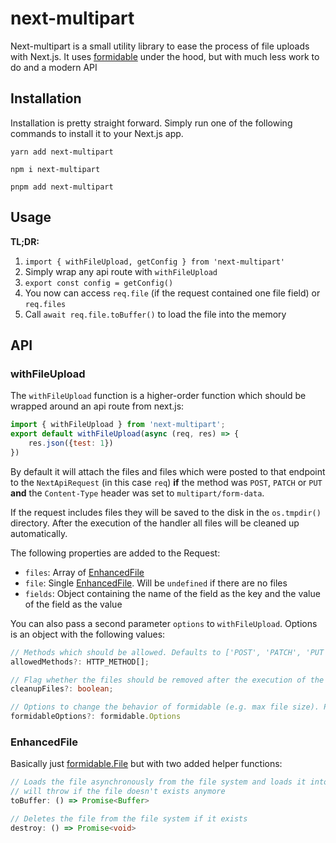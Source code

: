 # next-multipart

Next-multipart is a small utility library to ease the process of file uploads with Next.js.
It uses [formidable](https://github.com/node-formidable/formidable) under the hood, but with much less work to do and a modern API

## Installation

Installation is pretty straight forward. Simply run one of the following commands to install
it to your Next.js app.

```
yarn add next-multipart
```
```
npm i next-multipart
```
```
pnpm add next-multipart
```

## Usage

**TL;DR:**

1. `import { withFileUpload, getConfig } from 'next-multipart'`
2. Simply wrap any api route with `withFileUpload`
3. `export const config = getConfig()`
4. You now can access `req.file` (if the request contained one file field) or `req.files`
5. Call `await req.file.toBuffer()` to load the file into the memory

## API

### withFileUpload
The `withFileUpload` function is a higher-order function which should be wrapped around
an api route from next.js:

```js
import { withFileUpload } from 'next-multipart';
export default withFileUpload(async (req, res) => {
    res.json({test: 1})
})
```

By default it will attach the files and files which were posted to that endpoint to the `NextApiRequest` (in this case `req`) **if** the method was `POST`, `PATCH` or `PUT` **and** the `Content-Type` header was set to `multipart/form-data`.

If the request includes files they will be saved to the disk in the `os.tmpdir()` directory.
After the execution of the handler all files will be cleaned up automatically.

The following properties are added to the Request:

- `files`: Array of [EnhancedFile](#EnhancedFile)
- `file`: Single [EnhancedFile](#EnhancedFile). Will be `undefined` if there are no files
- `fields`: Object containing the name of the field as the key and the value of the field as the value

You can also pass a second parameter `options` to `withFileUpload`. Options is an object with the following values:

```ts
// Methods which should be allowed. Defaults to ['POST', 'PATCH', 'PUT']
allowedMethods?: HTTP_METHOD[];

// Flag whether the files should be removed after the execution of the handler. Defaults to true. You will probably not need to touch this.
cleanupFiles?: boolean;

// Options to change the behavior of formidable (e.g. max file size). Please refer to the https://github.com/node-formidable/formidable#options
formidableOptions?: formidable.Options
```


### EnhancedFile
Basically just [formidable.File](https://github.com/node-formidable/formidable#file) but with two added helper functions:

```ts
// Loads the file asynchronously from the file system and loads it into the memory
// will throw if the file doesn't exists anymore
toBuffer: () => Promise<Buffer>

// Deletes the file from the file system if it exists
destroy: () => Promise<void>
```
